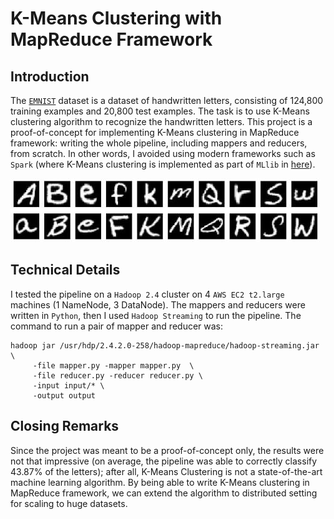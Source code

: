 # K-Means Clustering with MapReduce Framework

## Introduction
The [`EMNIST`](https://www.nist.gov/itl/products-and-services/emnist-dataset) dataset is a dataset of handwritten letters, consisting of 124,800 training examples and 20,800 test examples. The task is to use K-Means clustering algorithm to recognize the handwritten letters. This project is a proof-of-concept for implementing K-Means clustering in MapReduce framework: writing the whole pipeline, including mappers and reducers, from scratch. In other words, I avoided using modern frameworks such as `Spark` (where K-Means clustering is implemented as part of `MLlib` in [here](https://spark.apache.org/docs/latest/ml-clustering.html)).

![EMNIST](emnist.jpg)

## Technical Details
I tested the pipeline on a `Hadoop 2.4` cluster on 4 `AWS EC2 t2.large` machines (1 NameNode, 3 DataNode). The mappers and reducers were written in `Python`, then I used `Hadoop Streaming` to run the pipeline. The command to run a pair of mapper and reducer was:

```
hadoop jar /usr/hdp/2.4.2.0-258/hadoop-mapreduce/hadoop-streaming.jar \
     -file mapper.py -mapper mapper.py  \
     -file reducer.py -reducer reducer.py \
     -input input/* \
     -output output
```

## Closing Remarks
Since the project was meant to be a proof-of-concept only, the results were not that impressive (on average, the pipeline was able to correctly classify $43.87\%$ of the letters); after all, K-Means Clustering is not a state-of-the-art machine learning algorithm. By being able to write K-Means clustering in MapReduce framework, we can extend the algorithm to distributed setting for scaling to huge datasets.
